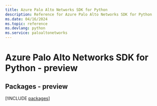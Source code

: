 ```yaml
---
title: Azure Palo Alto Networks SDK for Python
description: Reference for Azure Palo Alto Networks SDK for Python
ms.date: 04/16/2024
ms.topic: reference
ms.devlang: python
ms.service: paloaltonetworks
---
```

# Azure Palo Alto Networks SDK for Python - preview
## Packages - preview
[!INCLUDE [packages](palo-alto-networks-index.md)]